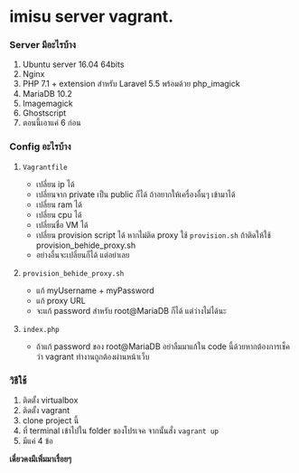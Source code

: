 # imisu server vagrant.

### Server มีอะไรบ้าง
1. Ubuntu server 16.04 64bits
2. Nginx
3. PHP 7.1 + extension สำหรับ Laravel 5.5 พร้อมด้วย php_imagick
4. MariaDB 10.2
5. Imagemagick
6. Ghostscript
7. ตอนนี้เอาแค่ 6 ก่อน

### Config อะไรบ้าง
1. `Vagrantfile` 
    * เปลี่ยน ip ได้
    * เปลี่ยนจาก private เป็น public ก็ได้ ถ้าอยากให้เครื่องอื่นๆ เข้ามาได้
    * เปลี่ยน ram ได้
    * เปลี่ยน cpu ได้
    * เปลี่ยนชื่อ VM ได้
    * เปลี่ยน provision script ได้ หากไม่ติด proxy ใช้ `provision.sh` ถ้าติดให้ใช้ provision_behide_proxy.sh
    * อย่างอื่นจะเปลี่ยนก็ได้ แต่อย่าเลย

2. `provision_behide_proxy.sh`
    * แก้ myUsername + myPassword
    * แก้ proxy URL
    * จะแก้ password สำหรับ root@MariaDB ก็ได้ แต่ว่างไม่ได้นะ

3. `index.php`
    * ถ้าแก้ password ของ root@MariaDB อย่าลืมมาแก้ใน code นี้ด้วยหากต้องการเช็คว่า vagrant ทำงานถูกต้องผ่านหน้าเว็บ

### วิธีใช้
1. ติดตั้ง virtualbox
2. ติดตั้ง vagrant
3. clone project นี้
4. ที่ terminal เข้าไปใน folder ของโปรเจค จากนั้นสั่ง `vagrant up`
5. มีแค่ 4 ข้อ

**เดี๋ยวคงมีเพิ่มมาเรื่อยๆ**
